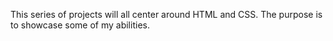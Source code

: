 This series of projects will all center around HTML and CSS. The purpose is to showcase some of my abilities.
